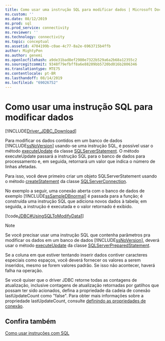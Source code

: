 ```yaml
---
title: Como usar uma instrução SQL para modificar dados | Microsoft Docs
ms.custom: ''
ms.date: 08/12/2019
ms.prod: sql
ms.prod_service: connectivity
ms.reviewer: ''
ms.technology: connectivity
ms.topic: conceptual
ms.assetid: 4704199b-c0ae-4c77-8a2e-6963715b4ffb
author: MightyPen
ms.author: genemi
ms.openlocfilehash: a9de31bad8ef2980e7322b529a6a2b68a12355c2
ms.sourcegitcommit: 9348f79efbff8a6e88209bb5720bd016b2806346
ms.translationtype: MTE75
ms.contentlocale: pt-BR
ms.lasthandoff: 08/14/2019
ms.locfileid: "69026752"
---
```

# <a name="using-an-sql-statement-to-modify-data"></a>Como usar uma instrução SQL para modificar dados

[!INCLUDE[Driver_JDBC_Download](../../includes/driver_jdbc_download.md)]

Para modificar os dados contidos em um banco de dados [!INCLUDE[ssNoVersion](../../includes/ssnoversion-md.md)] usando-se uma instrução SQL, é possível usar o método [executeUpdate](../../connect/jdbc/reference/executeupdate-method-sqlserverstatement.md) da classe [SQLServerStatement](../../connect/jdbc/reference/sqlserverstatement-class.md). O método executeUpdate passará a instrução SQL para o banco de dados para processamento e, em seguida, retornará um valor que indica o número de linhas afetadas.

Para isso, você deve primeiro criar um objeto SQLServerStatement usando o método [createStatement](../../connect/jdbc/reference/createstatement-method-sqlserverconnection.md) da classe [SQLServerConnection](../../connect/jdbc/reference/sqlserverconnection-class.md).

No exemplo a seguir, uma conexão aberta com o banco de dados de exemplo [!INCLUDE[ssSampleDBnormal](../../includes/sssampledbnormal_md.md)] é passada para a função; é construída uma instrução SQL que adiciona novos dados à tabela; em seguida, a instrução é executada e o valor retornado é exibido.

[!code[JDBC#UsingSQLToModifyData1](../../connect/jdbc/codesnippet/Java/using-an-sql-statement-t_1_1.java)]

> [!NOTE]  
> Se você precisar usar uma instrução SQL que contenha parâmetros pra modificar os dados em um banco de dados [!INCLUDE[ssNoVersion](../../includes/ssnoversion-md.md)], deverá usar o método [executeUpdate](../../connect/jdbc/reference/executeupdate-method-sqlserverpreparedstatement.md) da classe [SQLServerPreparedStatement](../../connect/jdbc/reference/sqlserverpreparedstatement-class.md).
>
> Se a coluna em que estiver tentando inserir dados contiver caracteres especiais como espaços, você deverá fornecer os valores a serem inseridos, mesmo se forem valores padrão. Se isso não acontecer, haverá falha na operação.
>
> Se você quiser que o driver JDBC retorne todas as contagens de atualização, inclusive contagens de atualização retornadas por gatilhos que possam ter sido acionados, defina a propriedade da cadeia de conexão lastUpdateCount como "false". Para obter mais informações sobre a propriedade lastUpdateCount, consulte [definindo as propriedades de conexão](../../connect/jdbc/setting-the-connection-properties.md).

## <a name="see-also"></a>Confira também

[Como usar instruções com SQL](../../connect/jdbc/using-statements-with-sql.md)

